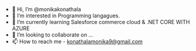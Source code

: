 - 👋 Hi, I’m @monikakonathala
- 👀 I’m interested in Programming langagues. 
- 🌱 I’m currently learning Salesforce commerce cloud & .NET CORE WITH AZURE
- 💞️ I’m looking to collaborate on ...
- 📫 How to reach me - konathalamonika9@gmail.com

<!---
monikakonathala/monikakonathala is a ✨ special ✨ repository because its `README.md` (this file) appears on your GitHub profile.
You can click the Preview link to take a look at your changes.
--->

